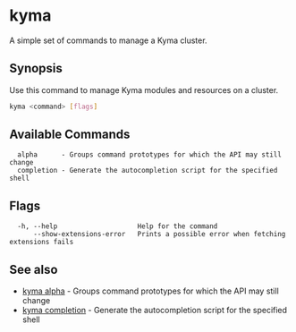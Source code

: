 # kyma

A simple set of commands to manage a Kyma cluster.

## Synopsis

Use this command to manage Kyma modules and resources on a cluster.

```bash
kyma <command> [flags]
```

## Available Commands

```text
  alpha      - Groups command prototypes for which the API may still change
  completion - Generate the autocompletion script for the specified shell
```

## Flags

```text
  -h, --help                    Help for the command
      --show-extensions-error   Prints a possible error when fetching extensions fails
```

## See also

* [kyma alpha](kyma_alpha.md)           - Groups command prototypes for which the API may still change
* [kyma completion](kyma_completion.md) - Generate the autocompletion script for the specified shell
